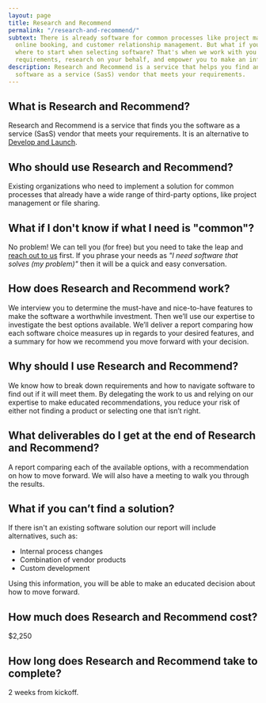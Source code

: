 ```yaml
---
layout: page
title: Research and Recommend
permalink: "/research-and-recommend/"
subtext: There is already software for common processes like project management,
  online booking, and customer relationship management. But what if you don’t  know
  where to start when selecting software? That's when we work with you to prioritize
  requirements, research on your behalf, and empower you to make an informed decision.
description: Research and Recommend is a service that helps you find an existing
  software as a service (SasS) vendor that meets your requirements.
---
```

## What is Research and Recommend?

Research and Recommend is a service that finds you the software as a service (SasS) vendor that meets your requirements. It is an alternative to [Develop and Launch](https://www.codeandeffect.com/develop-and-launch/).

## Who should use Research and Recommend?

Existing organizations who need to implement a solution for common processes that already have a wide range of third-party options, like project management or file sharing.

## What if I don't know if what I need is "common"?

No problem! We can tell you (for free) but you need to take the leap and [reach out to us](https://www.codeandeffect.com/contact/) first. If you phrase your needs as _"I need software that solves (my problem)"_ then it will be a quick and easy conversation.

## How does Research and Recommend work?

We interview you to determine the must-have and nice-to-have features to make the software a worthwhile investment. Then we’ll use our expertise to investigate the best options available. We’ll deliver a report comparing how each software choice measures up in regards to your desired features, and a summary for how we recommend you move forward with your decision.

## Why should I use Research and Recommend?

We know how to break down requirements and how to navigate software to find out if it will meet them. By delegating the work to us and relying on our expertise to make educated recommendations, you reduce your risk of either not finding a product or selecting one that isn’t right.

## What deliverables do I get at the end of Research and Recommend?

A report comparing each of the available options, with a recommendation on how to move forward. We will also have a meeting to walk you through the results.

## What if you can’t find a solution?

If there isn't an existing software solution our report will include alternatives, such as:

* Internal process changes
* Combination of vendor products
* Custom development

Using this information, you will be able to make an educated decision about how to move forward.

## How much does Research and Recommend cost?

$2,250

## How long does Research and Recommend take to complete?

2 weeks from kickoff.
